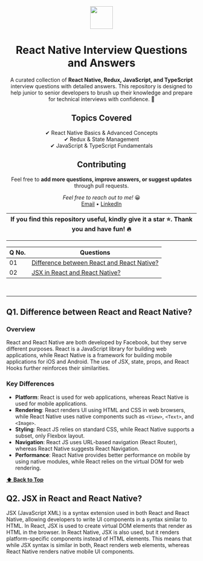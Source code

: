 <div align="center">

  <img height="60" src="https://img.icons8.com/color/256/react-native">
  <h1>React Native Interview Questions and Answers</h1>

<span>A curated collection of **React Native, Redux, JavaScript, and TypeScript** interview questions with detailed answers. This repository is designed to help junior to senior developers to brush up their knowledge and prepare for technical interviews with confidence. 🚀
</span>

## Topics Covered  
✔ React Native Basics & Advanced Concepts  
✔ Redux & State Management  
✔ JavaScript & TypeScript Fundamentals 

## Contributing 
Feel free to **add more questions, improve answers, or suggest updates** through pull requests.

<em>Feel free to reach out to me!</em> 😀 <br />
<a href="mailto:sauravkoduvalli@gmail.com">Email</a> • <a href="https://www.linkedin.com/in/sauravkoduvalli/">LinkedIn</a>

| If you find this repository useful, kindly give it a star ⭐. Thank you and have fun! 🔥 |
|---|
</div>

<hr />


| Q No. |  Questions       |
|-------|------------------|
| 01 | [Difference between React and React Native?](#q1-difference-between-react-and-react-native) |
| 02 | [JSX in React and React Native?](#q2-jsx-in-react-and-react-native) |

<br />
<hr />

## Q1. Difference between React and React Native?

### Overview
React and React Native are both developed by Facebook, but they serve different purposes. React is a JavaScript library for building web applications, while React Native is a framework for building mobile applications for iOS and Android. The use of JSX, state, props, and React Hooks further reinforces their similarities.

### Key Differences
- **Platform**: React is used for web applications, whereas React Native is used for mobile applications.
- **Rendering**: React renders UI using HTML and CSS in web browsers, while React Native uses native components such as `<View>`, `<Text>`, and `<Image>`.
- **Styling**: React JS relies on standard CSS, while React Native supports a subset, only Flexbox layout.
- **Navigation**: React JS uses URL-based navigation (React Router), whereas React Native suggests React Navigation.
- **Performance**: React Native provides better performance on mobile by using native modules, while React relies on the virtual DOM for web rendering.

**[⬆ Back to Top](#q1-difference-between-react-and-react-native)**

## Q2. JSX in React and React Native?
JSX (JavaScript XML) is a syntax extension used in both React and React Native, allowing developers to write UI components in a syntax similar to HTML. In React, JSX is used to create virtual DOM elements that render as HTML in the browser. In React Native, JSX is also used, but it renders platform-specific components instead of HTML elements. This means that while JSX syntax is similar in both, React renders web elements, whereas React Native renders native mobile UI components.
